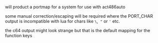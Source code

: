 
will product a portmap for a system for use with act486auto

some manual correction/escaping will be required where the PORT_CHAR output is
incompatible with lua for chars like `\`,` "` or `'` etc.

the c64 output might look strange but that is the default mapping for the
function keys
